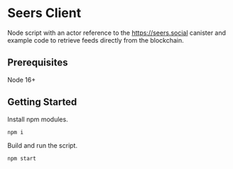 # Seers Client

Node script with an actor reference to the https://seers.social canister and example code to retrieve feeds directly from the blockchain.

## Prerequisites

Node 16+

## Getting Started

Install npm modules.

```console
npm i
```

Build and run the script.

```console
npm start
```